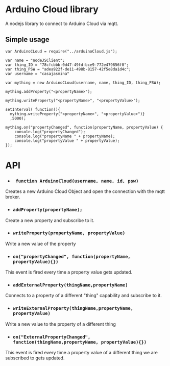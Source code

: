 # Arduino Cloud library

A nodejs library to connect to Arduino Cloud via mqtt.

## Simple usage

```
var ArduinoCLoud = require("../arduinoCloud.js");

var name = "nodeJSClient";
var thing_ID = "78cfcbbb-0d47-49fd-bce9-772e479856f0";
var thing_PSW = "adea922f-de11-498b-8157-42f5e8da1d4c";
var username = "casajasmina"

var mything = new ArduinoCLoud(username, name, thing_ID, thing_PSW);

mything.addProperty("<propertyName>");

mything.writeProperty("<propertyName>", "<propertyValue>");

setInterval( function(){
  mything.writeProperty("<propertyName>", "<propertyValue>")}
  ,5000);

mything.on("propertyChanged", function(propertyName, propertyValue) {
    console.log("propertyChanged");
    console.log("propertyName " + propertyName);
    console.log("propertyValue " + propertyValue);
});
```

# API
- ### ` function ArduinoCloud(username, name, id, psw)`
Creates a new Arduino Cloud Object and open the connection with the mqtt broker.

- ### `addProperty(propertyName);`
Create a new property and subscribe to it.

- ### `writeProperty(propertyName, propertyValue)`
Write a new value of the property

- ### `on("propertyChanged", function(propertyName, propertyValue){})`
This event is fired every time a property value gets updated.

- ### `addExternalProperty(thingName,propertyName)`
Connects to a property of a different "thing" capability and subscribe to it.

- ### `writeExternalProperty(thingName,propertyName, propertyValue)`
Write a new value to the property of a different thing

- ### `on("ExternalPropertyChanged", function(thingName,propertyName, propertyValue){})`
This event is fired every time a property value of a different thing we are subscribed to gets updated.
